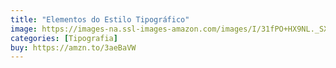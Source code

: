 ```yaml
---
title: "Elementos do Estilo Tipográfico"
image: https://images-na.ssl-images-amazon.com/images/I/31fPO+HX9NL._SX294_BO1,204,203,200_.jpg
categories: [Tipografia]
buy: https://amzn.to/3aeBaVW
---
```

